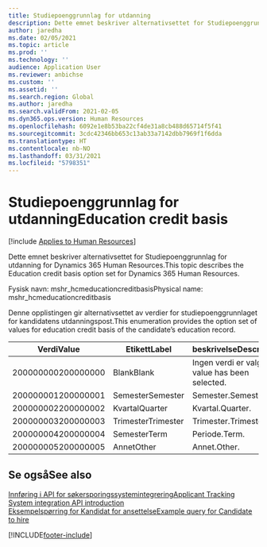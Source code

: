 ```yaml
---
title: Studiepoenggrunnlag for utdanning
description: Dette emnet beskriver alternativsettet for Studiepoenggrunnlag for utdanning for Dynamics 365 Human Resources.
author: jaredha
ms.date: 02/05/2021
ms.topic: article
ms.prod: ''
ms.technology: ''
audience: Application User
ms.reviewer: anbichse
ms.custom: ''
ms.assetid: ''
ms.search.region: Global
ms.author: jaredha
ms.search.validFrom: 2021-02-05
ms.dyn365.ops.version: Human Resources
ms.openlocfilehash: 6092e1e8b53ba22cf4de31a8cb488d65714f5f41
ms.sourcegitcommit: 3cdc42346bb653c13ab33a7142dbb7969f1f6dda
ms.translationtype: HT
ms.contentlocale: nb-NO
ms.lasthandoff: 03/31/2021
ms.locfileid: "5798351"
---
```

# <a name="education-credit-basis"></a><span data-ttu-id="b007e-103">Studiepoenggrunnlag for utdanning</span><span class="sxs-lookup"><span data-stu-id="b007e-103">Education credit basis</span></span>

[!include [Applies to Human Resources](../includes/applies-to-hr.md)]

<span data-ttu-id="b007e-104">Dette emnet beskriver alternativsettet for Studiepoenggrunnlag for utdanning for Dynamics 365 Human Resources.</span><span class="sxs-lookup"><span data-stu-id="b007e-104">This topic describes the Education credit basis option set for Dynamics 365 Human Resources.</span></span>

<span data-ttu-id="b007e-105">Fysisk navn: mshr_hcmeducationcreditbasis</span><span class="sxs-lookup"><span data-stu-id="b007e-105">Physical name: mshr_hcmeducationcreditbasis</span></span>

<span data-ttu-id="b007e-106">Denne opplistingen gir alternativsettet av verdier for studiepoenggrunnlaget for kandidatens utdanningspost.</span><span class="sxs-lookup"><span data-stu-id="b007e-106">This enumeration provides the option set of values for education credit basis of the candidate’s education record.</span></span>

| <span data-ttu-id="b007e-107">Verdi</span><span class="sxs-lookup"><span data-stu-id="b007e-107">Value</span></span> | <span data-ttu-id="b007e-108">Etikett</span><span class="sxs-lookup"><span data-stu-id="b007e-108">Label</span></span> | <span data-ttu-id="b007e-109">beskrivelse</span><span class="sxs-lookup"><span data-stu-id="b007e-109">Description</span></span> |
| --- | --- | --- |
| <span data-ttu-id="b007e-110">200000000</span><span class="sxs-lookup"><span data-stu-id="b007e-110">200000000</span></span> | <span data-ttu-id="b007e-111">Blank</span><span class="sxs-lookup"><span data-stu-id="b007e-111">Blank</span></span> | <span data-ttu-id="b007e-112">Ingen verdi er valgt.</span><span class="sxs-lookup"><span data-stu-id="b007e-112">No value has been selected.</span></span> |
| <span data-ttu-id="b007e-113">200000001</span><span class="sxs-lookup"><span data-stu-id="b007e-113">200000001</span></span> | <span data-ttu-id="b007e-114">Semester</span><span class="sxs-lookup"><span data-stu-id="b007e-114">Semester</span></span> | <span data-ttu-id="b007e-115">Semester.</span><span class="sxs-lookup"><span data-stu-id="b007e-115">Semester.</span></span> |
| <span data-ttu-id="b007e-116">200000002</span><span class="sxs-lookup"><span data-stu-id="b007e-116">200000002</span></span> | <span data-ttu-id="b007e-117">Kvartal</span><span class="sxs-lookup"><span data-stu-id="b007e-117">Quarter</span></span> | <span data-ttu-id="b007e-118">Kvartal.</span><span class="sxs-lookup"><span data-stu-id="b007e-118">Quarter.</span></span> |
| <span data-ttu-id="b007e-119">200000003</span><span class="sxs-lookup"><span data-stu-id="b007e-119">200000003</span></span> | <span data-ttu-id="b007e-120">Trimester</span><span class="sxs-lookup"><span data-stu-id="b007e-120">Trimester</span></span> | <span data-ttu-id="b007e-121">Trimester.</span><span class="sxs-lookup"><span data-stu-id="b007e-121">Trimester.</span></span> |
| <span data-ttu-id="b007e-122">200000004</span><span class="sxs-lookup"><span data-stu-id="b007e-122">200000004</span></span> | <span data-ttu-id="b007e-123">Semester</span><span class="sxs-lookup"><span data-stu-id="b007e-123">Term</span></span> | <span data-ttu-id="b007e-124">Periode.</span><span class="sxs-lookup"><span data-stu-id="b007e-124">Term.</span></span> |
| <span data-ttu-id="b007e-125">200000005</span><span class="sxs-lookup"><span data-stu-id="b007e-125">200000005</span></span> | <span data-ttu-id="b007e-126">Annet</span><span class="sxs-lookup"><span data-stu-id="b007e-126">Other</span></span> | <span data-ttu-id="b007e-127">Annet.</span><span class="sxs-lookup"><span data-stu-id="b007e-127">Other.</span></span> |

## <a name="see-also"></a><span data-ttu-id="b007e-128">Se også</span><span class="sxs-lookup"><span data-stu-id="b007e-128">See also</span></span>

[<span data-ttu-id="b007e-129">Innføring i API for søkersporingssystemintegrering</span><span class="sxs-lookup"><span data-stu-id="b007e-129">Applicant Tracking System integration API introduction</span></span>](hr-admin-integration-ats-api-introduction.md)<br>
[<span data-ttu-id="b007e-130">Eksempelspørring for Kandidat for ansettelse</span><span class="sxs-lookup"><span data-stu-id="b007e-130">Example query for Candidate to hire</span></span>](hr-admin-integration-ats-api-candidate-to-hire-example-query.md)



[!INCLUDE[footer-include](../includes/footer-banner.md)]